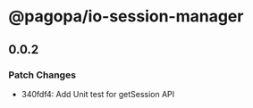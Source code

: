 # @pagopa/io-session-manager

## 0.0.2

### Patch Changes

- 340fdf4: Add Unit test for getSession API
